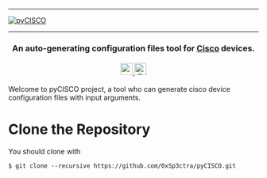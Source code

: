 <hr>
  <a href="https://github.com/0xSp3ctra/pyCISCO">
    <img src="https://www.awnmtech.com/wp-content/uploads/2019/11/Cisco-Systems-executive-departures.png" align="center" alt="pyCISCO" title="Awesome Flipper Zero">
  </a>
<hr>

<h3 align="center">
  An auto-generating configuration files tool for <a href="https://cisco.com">Cisco</a> devices.<br><br>
  <a href="#">
    <img src="https://img.shields.io/badge/py-CISCO-red" alt="pyCISCO" height=24>
    <img src="https://img.shields.io/badge/powered%20by-UVSQ-purple" alt="Powered by UVSQ students" height=24>
  </a>
</h3>

Welcome to pyCISCO project, a tool who can generate cisco device configuration files with input arguments.
# Clone the Repository
You should clone with 
```shell
$ git clone --recursive https://github.com/0xSp3ctra/pyCISCO.git
```
